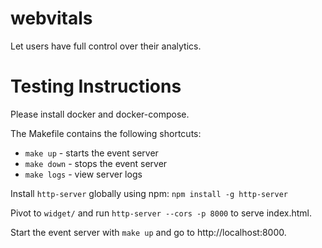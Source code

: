 # webvitals
Let users have full control over their analytics.

# Testing Instructions

Please install docker and docker-compose.

The Makefile contains the following shortcuts:
- `make up` - starts the event server
- `make down` - stops the event server
- `make logs` - view server logs

Install `http-server` globally using npm: `npm install -g http-server`

Pivot to `widget/` and run `http-server --cors -p 8000` to serve index.html.

Start the event server with `make up` and go to http://localhost:8000.
